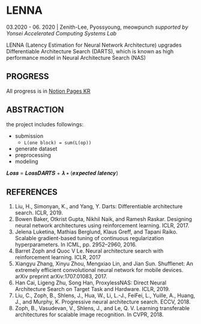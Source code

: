 
# LENNA
03.2020 - 06. 2020 | Zenith-Lee, Pyossyoung, meowpunch *supported by Yonsei Accelerated Computing Systems Lab*

LENNA (Latency Estimation for Neural Network Architecture) upgrades Differentiable Architecture Search (DARTS), which is known as high performance model in Neural Architecture Search (NAS)

##  PROGRESS
All progress is in [Notion Pages KR](https://www.notion.so/f44624493796475984f9651728b225d7)

##  ABSTRACTION

the project includes followings:
- submission
  - `L(one block) = sum(L(op))`
- generate dataset
- preprocessing
- modeling

𝑳𝒐𝒔𝒔 = 𝑳𝒐𝒔𝒔𝑫𝑨𝑹𝑻𝑺 + 𝝀 ∗ (𝒆𝒙𝒑𝒆𝒄𝒕𝒆𝒅 𝒍𝒂𝒕𝒆𝒏𝒄𝒚)



## REFERENCES
1. Liu, H., Simonyan, K., and Yang, Y. Darts: Differentiable architecture search. ICLR, 2019.
2. Bowen Baker, Otkrist Gupta, Nikhil Naik, and Ramesh Raskar. Designing neural network architectures using reinforcement learning. ICLR, 2017.
3. Jelena Luketina, Mathias Berglund, Klaus Greff, and Tapani Raiko. Scalable gradient-based tuning of continuous regularization hyperparameters. In ICML, pp. 2952–2960, 2016.
4. Barret Zoph and Quoc V Le. Neural architecture search with reinforcement learning. ICLR, 2017
5. Xiangyu Zhang, Xinyu Zhou, Mengxiao Lin, and Jian Sun. Shufflenet: An extremely efficient convolutional neural network for mobile devices. arXiv preprint arXiv:1707.01083, 2017. 
6. Han Cai, Ligeng Zhu, Song Han, ProxylessNAS: Direct Neural Architecture Search on Target Task and Hardware. ICLR, 2019.
7. Liu, C., Zoph, B., Shlens, J., Hua, W., Li, L.-J., FeiFei, L., Yuille, A., Huang, J., and Murphy, K. Progressive neural architecture search. ECCV, 2018.
8. Zoph, B., Vasudevan, V., Shlens, J., and Le, Q. V. Learning transferable architectures for scalable image recognition. In CVPR, 2018.